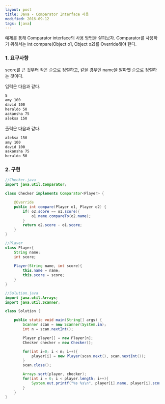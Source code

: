 ```yaml
---
layout: post
title: Java - Comparator Interface 사용
modified: 2016-09-12
tags: [java]
---
```


예제를 통해 Comparator interface의 사용 방법을 살펴보자. 
Comparator를 사용하기 위해서는 int compare(Object o1, Object o2)를 Override해야 한다.

### 1. 요구사항 

score를 큰 것부터 작은 순으로 정렬하고, 같을 경우엔 name을 알파벳 순으로 정렬하는 것이다. 


입력은 다음과 같다. 

```bash
5
amy 100
david 100
heraldo 50
aakansha 75
aleksa 150
```

출력은 다음과 같다. 

```bash
aleksa 150
amy 100
david 100
aakansha 75
heraldo 50
```

### 2. 구현


```java
//Checker.java
import java.util.Comparator;

class Checker implements Comparator<Player> {

	@Override
	public int compare(Player o1, Player o2) {
		if( o2.score == o1.score){
			o1.name.compareTo(o2.name);
		}
		return o2.score - o1.score;
	}
}

//Player 
class Player{
    String name;
    int score;
    
    Player(String name, int score){
        this.name = name;
        this.score = score;
    }
}

//Solution.java
import java.util.Arrays;
import java.util.Scanner;

class Solution {

    public static void main(String[] args) {
        Scanner scan = new Scanner(System.in);
        int n = scan.nextInt();

        Player player[] = new Player[n];
        Checker checker = new Checker();

        for(int i=0; i < n; i++){
            player[i] = new Player(scan.next(), scan.nextInt());
        }
        scan.close();

        Arrays.sort(player, checker);
        for(int i = 0; i < player.length; i++){
            System.out.printf("%s %s\n", player[i].name, player[i].score);
        }
    }
}
```
